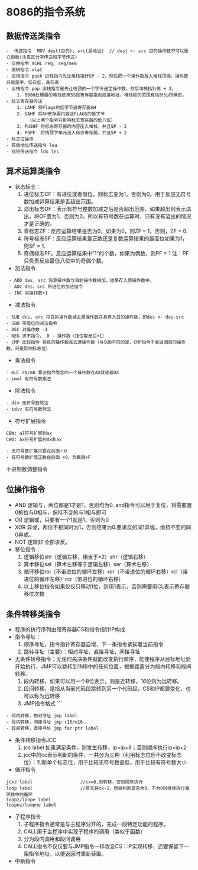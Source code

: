 # 8086的指令系统

## 数据传送类指令
```
-  传送指令  MOV dest(目的), src(源地址)  // dest <- src 目的操作数不可以是立即数(注意区分字传送和字节传送)
- 交换指令 XCHL reg, reg/mem
- 换码指令 xlat 
- 进栈指令 push 进栈指令先让堆栈指针SP - 2，然后把一个操作数放入堆栈顶端，操作数只能是字，低存低，高存高
- 出栈指令 pop 出栈指令是先让栈顶的一个字传送至操作数，然后堆栈指针再 + 2。
	1. 8086处理器的堆栈使用SS段寄存器指向段基地址，堆栈段的范围有指针Sp所确定。
- 标志寄存器传送
	1. LAHF 将Flags的低字节送寄存器AH
	2. SAHF 将AH寄存器内容送FLAGS的低字节
		（以上两个指令只影响标志寄存器的低八位）
	3. PUSHF 将标志寄存器的内容压入堆栈，并且SP - 2
	4. POPF  将栈顶字单元送入标志寄存器，并且SP + 2
- 标志位操作
- 有效地址传送指令 lea 
- 指针传送指令 lds les

```

## 算术运算类指令
- 状态标志：
	1. 进位标志CF：有进位或者借位，则标志变为1，否则为0。用于反应无符号数加减运算结果是否超出范围。
	2. 溢出标志OF：表示有符号整数加减之后是否超出范围，如果超出则表示溢出，将OF置为1，否则为0，所以有符号数在运算时，只有没有溢出的情况才是正确的。
	3. 零标志ZF：反应运算结果是否为0，如果为0，则ZF = 1，否则，ZF = 0.
	4. 符号标志SF：反应运算结果是正数还是复数运算结果的最高位如果为1，则SF = 1.
	5. 奇偶标志PF。反应运算结果中”1“的个数，如果为偶数，则PF = 1.注：PF只负责反应最低八位中的奇偶个数。
- 加法指令
```
 - ADD des, src 将源操作数与目的操作数相加，结果存入原操作数中。
 - ADC des，src 带进位的加法指令
 - INC 对操作数+1
```
- 减法指令
```
- SUB des, src 将目的操作数减去源操作数并且存入目的操作数，即des <- des-src
- SBB 带借位的减法指令
- DEC 对操作数 -1
- NEG 求不指令， 0 - 操作数（按位取反后+1）
- CMP 比较指令 将目的操作数减去源操作数（与SUB不同的是，CMP指令不会返回目的操作数，只是影响标志位）
```
* 乘法指令
```
- mul r8/m8 乘法指令隐含的一个操作数在AX就或者DX
- imul 有符号数乘法
```
* 除法指令
```
- div 无符号数除法
- idiv 有符号数除法
```
- 符号扩展指令
```
CBW: al符号扩展到ax
CWD: ax符号扩展到dx和ax
```
	- 无符号数扩展只要在前面＋0
	- 有符号数扩展正数在前面 +0，负数就+F
十进制数调整指令

## 位操作指令
- AND 逻辑与，两位都是1才是1，否则均为0. and指令可以用于复位，将需要置0的位与0相与，保持不变的与1相与即可
- OR 逻辑或，只要有一个1就是1，否则为0
- XOR 异或，两位不相同时为1，否则结果为0.要求反的同1异或，维持不变的同0异或。
- NOT 逻辑非 全部求反。
- 移位指令：
	1. 逻辑移位shl（逻辑左移，相当于*2）shr（逻辑右移）
	2. 算术移位sal（算术左移等于逻辑左移）sar（算术右移）
	3. 循环移位rol（不带进位的循环左移）ror（不带进位的循环右移）rcl（带进位的循环左移）rcr（带进位的循环右移）
	4. 以上移位指令如果仅仅只移动1位，则用1表示，否则需要用CL表示寄存器移位次数
## 条件转移类指令
- 程序的执行序列由段寄存器CS和指令指针IP构成
- 指令寻址：
	1. 顺序寻址，指令指针寄存器自增，下一条指令紧挨着当前指令
	2. 跳转寻址（主要）：相对寻址，直接寻址，间接寻址
- 无条件转移指令：无任何先决条件就能改变执行顺序，能使程序从目标地址处开始执行，JMP可以跳转到1MB中的任何位置，根据距离分为段内转移和段间转移。
	 1. 段内转移，如果可以用一个8位表示，则是近转移，16位则为远转移。
	 2. 段间转移，是指从当前代码段跳转到另一个代码段，CS和IP都要变化，也可以称为远转移
	 3. JMP指令格式	 ```
```
- 段内转移，相对寻址 jmp label
- 段内转移，间接寻址 jmp r16/m16
- 段间转移，直接寻址 jmp far ptr label
```
- 条件转移指令JCC
	1. jcc label  如果满足条件，则发生转移，ip=ip+8；否则顺序执行ip=ip+2
	2. jcc中的cc表示判断的条件，一共分为三种（利用标志位但不改变标志位）：判断单个标志位，用于比较无符号数高低，用于比较有符号数大小
- 循环指令
```
jcxz label                  //cx=0,则转移，否则顺序执行
loop label                  //首先将cx-1，然后判断是否为0，不为0则继续执行循环体中的循环
loopz/loope label
loopnz/loopne label
```
- 子程序指令
	1. 子程序指令通常是与主程序分开的，完成一段特定功能的程序。
	2. CALL用于主程序中实现子程序的调用（类似于函数）
	3. 分为段内调用和段间调用
	4. CALL指令不仅仅要与JMP指令一样改变CS：IP实现转移，还要保留下一条指令地址，以便返回时重新获取。
- 中断指令
